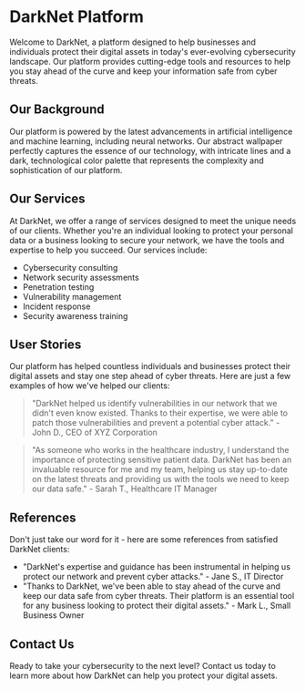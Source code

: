 <!--font:Playfair Display-->

# DarkNet Platform

Welcome to DarkNet, a platform designed to help businesses and individuals protect their digital assets in today's ever-evolving cybersecurity landscape. Our platform provides cutting-edge tools and resources to help you stay ahead of the curve and keep your information safe from cyber threats.

## Our Background

Our platform is powered by the latest advancements in artificial intelligence and machine learning, including neural networks. Our abstract wallpaper perfectly captures the essence of our technology, with intricate lines and a dark, technological color palette that represents the complexity and sophistication of our platform.

## Our Services

At DarkNet, we offer a range of services designed to meet the unique needs of our clients. Whether you're an individual looking to protect your personal data or a business looking to secure your network, we have the tools and expertise to help you succeed. Our services include:

- Cybersecurity consulting
- Network security assessments
- Penetration testing
- Vulnerability management
- Incident response
- Security awareness training

## User Stories

Our platform has helped countless individuals and businesses protect their digital assets and stay one step ahead of cyber threats. Here are just a few examples of how we've helped our clients:

> "DarkNet helped us identify vulnerabilities in our network that we didn't even know existed. Thanks to their expertise, we were able to patch those vulnerabilities and prevent a potential cyber attack." - John D., CEO of XYZ Corporation

> "As someone who works in the healthcare industry, I understand the importance of protecting sensitive patient data. DarkNet has been an invaluable resource for me and my team, helping us stay up-to-date on the latest threats and providing us with the tools we need to keep our data safe." - Sarah T., Healthcare IT Manager

## References

Don't just take our word for it - here are some references from satisfied DarkNet clients:

- "DarkNet's expertise and guidance has been instrumental in helping us protect our network and prevent cyber attacks." - Jane S., IT Director
- "Thanks to DarkNet, we've been able to stay ahead of the curve and keep our data safe from cyber threats. Their platform is an essential tool for any business looking to protect their digital assets." - Mark L., Small Business Owner

## Contact Us

Ready to take your cybersecurity to the next level? Contact us today to learn more about how DarkNet can help you protect your digital assets.

<!--

Write me content for website with wallpaper which alt text is:

"An abstract illustration of a neural network, with intricate lines and a dark and technological color palette."

The name/title of the page should not be 1:1 copy of the alt text but rather a real content of the website which is using this wallpaper.

- Use markdown format 
- Start with heading
- Heading should be short and concise
- The content should look like a real website 
- The website should not be about the wallpaper, wallpaper is just a related background
- Heading should be contain work "wallpaper" or "background"
- Include real sections like references, contact, user stories, etc. use things relevant to the page purpose.
- Feel free to use structure like headings, bullets, numbering, blockquotes, paragraphs, horizontal lines, etc.
- You can use formatting like bold or _italic_
- You can include UTF-8 emojis
- Links should be only #hash anchors (and you can refer to the document itself)
- Do not include images


---


# DarkNet - A Cybersecurity Platform for the Modern Age

Welcome to DarkNet, a platform designed to help businesses and individuals protect their digital assets in today's ever-evolving cybersecurity landscape. Our platform provides cutting-edge tools and resources to help you stay ahead of the curve and keep your information safe from cyber threats.

## Our Background

Our platform is powered by the latest advancements in artificial intelligence and machine learning, including neural networks. Our abstract wallpaper perfectly captures the essence of our technology, with intricate lines and a dark, technological color palette that represents the complexity and sophistication of our platform.

## Our Services

At DarkNet, we offer a range of services designed to meet the unique needs of our clients. Whether you're an individual looking to protect your personal data or a business looking to secure your network, we have the tools and expertise to help you succeed. Our services include:

- Cybersecurity consulting
- Network security assessments
- Penetration testing
- Vulnerability management
- Incident response
- Security awareness training

## User Stories

Our platform has helped countless individuals and businesses protect their digital assets and stay one step ahead of cyber threats. Here are just a few examples of how we've helped our clients:

> "DarkNet helped us identify vulnerabilities in our network that we didn't even know existed. Thanks to their expertise, we were able to patch those vulnerabilities and prevent a potential cyber attack." - John D., CEO of XYZ Corporation

> "As someone who works in the healthcare industry, I understand the importance of protecting sensitive patient data. DarkNet has been an invaluable resource for me and my team, helping us stay up-to-date on the latest threats and providing us with the tools we need to keep our data safe." - Sarah T., Healthcare IT Manager

## References

Don't just take our word for it - here are some references from satisfied DarkNet clients:

- "DarkNet's expertise and guidance has been instrumental in helping us protect our network and prevent cyber attacks." - Jane S., IT Director
- "Thanks to DarkNet, we've been able to stay ahead of the curve and keep our data safe from cyber threats. Their platform is an essential tool for any business looking to protect their digital assets." - Mark L., Small Business Owner

## Contact Us

Ready to take your cybersecurity to the next level? Contact us today to learn more about how DarkNet can help you protect your digital assets.

-->
